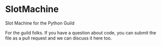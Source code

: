 # SlotMachine
Slot Machine for the Python Guild

For the guild folks.  If you have a question about code, you can submit the file as a pull request and we can discuss it here too.
